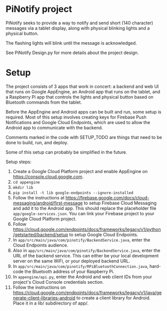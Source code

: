 # PiNotify project

PiNotify seeks to provide a way to notify and send short (140 character) messages via a tablet
display, along with physical blinking lights and a physical button.

The flashing lights will blink until the message is acknowledged.

See PiNotify Design.py for more details about the project design.

# Setup

The project consists of 3 apps that work in concert: a backend and web UI that runs on Google
AppEngine, an Android app that runs on the tablet, and a Raspberry Pi app that controls the lights
and physical button based on Bluetooth commands from the tablet.

Before the AppEngine and Android apps can be built and run, some setup is required. Most of this
setup involves creating keys for Firebase Push Notifications and Google Cloud Endpoints, which are
used to allow the Android app to communicate with the backend.

Comments marked in the code with SETUP_TODO are things that need to be done to build, run, and
deploy.

Some of this setup can probably be simplified in the future.

Setup steps:
1. Create a Google Cloud Platform project and enable AppEngine on https://console.cloud.google.com.
1. `cd appengine`
1. `mkdir lib`
1. `pip install -t lib google-endpoints --ignore-installed`
1. Follow the instructions at https://firebase.google.com/docs/cloud-messaging/android/first-message
   to setup Firebase Cloud Messaging and add it to the Android app. This should replace the
   placeholder file `app/google-services.json`. You can link your Firebase project to your Google
   Cloud Platform project. 
1. Follow
   https://cloud.google.com/endpoints/docs/frameworks/legacy/v1/python/getstarted/backend/setup to
   setup Google Cloud Endpoints. 
1. In `app/src/main/java/com/pinotify/BackendService.java`, enter the Cloud Endpoints audience.
1. Also in `app/src/main/java/com/pinotify/BackendService.java`, enter the URL of the backend
   service. This can either be your local development server on the same WiFi, or your deployed
   backend URL.
1. In `app/src/main/java/com/pinotify/RPiBluetoothConnection.java`, hard-code the Bluetooth address
   of your Raspberry Pi. 
1. In `appengine/api.py`, enter the Android and web client IDs from your project's Cloud Console
   credentials section.
1. Follow the instructions on
   https://cloud.google.com/endpoints/docs/frameworks/legacy/v1/java/generate-client-libraries-android
   to create a client library for Android. Place it in a lib/ subdirectory of
   app/.
